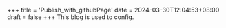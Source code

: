 +++
title = 'Publish_with_githubPage'
date = 2024-03-30T12:04:53+08:00
draft = false
+++
This blog is used to config.
